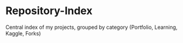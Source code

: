 # Repository-Index
Central index of my projects, grouped by category (Portfolio, Learning, Kaggle, Forks)
